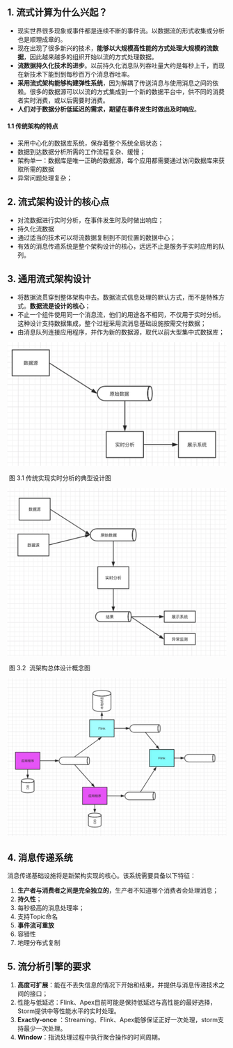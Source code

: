 ## 1. 流式计算为什么兴起？

+ 现实世界很多现象或事件都是连续不断的事件流。以数据流的形式收集或分析也是顺理成章的。
+ 现在出现了很多新兴的技术，**能够以大规模高性能的方式处理大规模的流数据**，因此越来越多的组织开始以流的方式处理数据。
+ **流数据持久化技术的进步**。以前持久化消息队列吞吐量大约是每秒上千，而现在新技术下能到到每秒百万个消息吞吐率。
+ **采用流式架构能够构建弹性系统**，因为解耦了传送消息与使用消息之间的依赖。很多的数据源可以以流的方式集成到一个新的数据平台中，供不同的消费者实时消费，或以后需要时消费。
+ **人们对于数据分析低延迟的需求，期望在事件发生时做出及时响应**。

#### 1.1 传统架构的特点

+  采用中心化的数据库系统，保存着整个系统全局状态；
+ 数据到达数据分析所需的工作流程复杂、缓慢；
+ 架构单一：数据库是唯一正确的数据源，每个应用都需要通过访问数据库来获取所需的数据
+ 异常问题处理复杂；

## 2. 流式架构设计的核心点

+ 对流数据进行实时分析，在事件发生时及时做出响应；
+ 持久化流数据
+ 通过适当的技术可以将流数据复制到不同位置的数据中心；
+ 有效的消息传递系统是整个架构设计的核心，远远不止是服务于实时应用的队列。



## 3. 通用流式架构设计

+ 将数据流贯穿到整体架构中去。数据流式信息处理的默认方式，而不是特殊方式。**数据流是设计的核心**；
+ 不止一个组件使用同一个消息流，他们的用途各不相同，不仅用于实时分析。这种设计支持数据集成，整个过程采用流消息基础设施按需交付数据；
+ 由消息队列连接应用程序，并作为新的数据源，取代以前大型集中式数据库；

![传统实时分析](./picture/传统实时分析.png)

​                                                                         图 3.1 传统实现实时分析的典型设计图

![image-20190203110244775](./picture/流架构概念图.png)

​                                                    图 3.2  流架构总体设计概念图

![](./picture/流式架构概念图2.png)

## 4. 消息传递系统

消息传递基础设施将是新架构实现的核心。该系统需要具备以下特征：

1. **生产者与消费者之间是完全独立的**，生产者不知道哪个消费者会处理消息；
2. **持久性**；
3. 每秒极高的消息处理率；
4. 支持Topic命名
5. **事件流可重放**
6. 容错性
7. 地理分布式复制

## 5. 流分析引擎的要求

1. **高度可扩展**：能在不丢失信息的情况下开始和结束，并提供与消息传递技术之间的接口；
2. 性能与低延迟：Flink、Apex目前可能是保持低延迟与高性能的最好选择，Storm提供中等性能水平的实时处理。
3. **Exactly-once** ：Streaming、Flink、Apex能够保证正好一次处理，storm支持最少一次处理。
4. **Window**：指流处理过程中执行聚合操作的时间周期。









